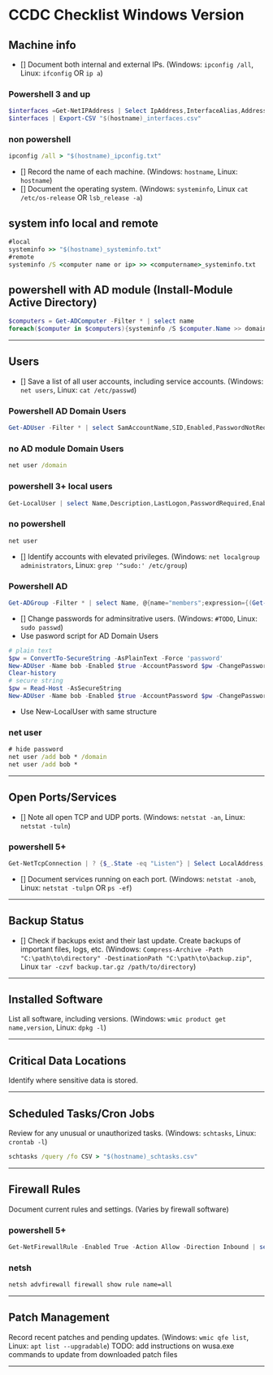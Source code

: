 # CCDC Checklist Windows Version

## Machine info

- [] Document both internal and external IPs. (Windows: `ipconfig /all`, Linux: `ifconfig` OR `ip a`)
### Powershell 3 and up
```powershell
$interfaces =Get-NetIPAddress | Select IpAddress,InterfaceAlias,AddressFamily
$interfaces | Export-CSV "$(hostname)_interfaces.csv"
```
### non powershell
```cmd
ipconfig /all > "$(hostname)_ipconfig.txt"
```
- [] Record the name of each machine. (Windows: `hostname`, Linux: `hostname`)
- [] Document the operating system. (Windows: `systeminfo`, Linux `cat /etc/os-release` OR `lsb_release -a`)
## system info local and remote
```cmd
#local
systeminfo >> "$(hostname)_systeminfo.txt"
#remote
systeminfo /S <computer name or ip> >> <computername>_systeminfo.txt
```
## powershell with AD module (Install-Module Active Directory)
```powershell
$computers = Get-ADComputer -Filter * | select name
foreach($computer in $computers){systeminfo /S $computer.Name >> domain_computers_systeminfo.txt}
```
---

## Users
- [] Save a list of all user accounts, including service accounts. (Windows: `net users`, Linux: `cat /etc/passwd`)
### Powershell AD Domain Users
```powershell
Get-ADUser -Filter * | select SamAccountName,SID,Enabled,PasswordNotRequired,DoesNotRequirePreAuth,AllowReversiblePasswordEncryption | Export-CSV domain_users.csv
```
### no AD module Domain Users
```cmd
net user /domain
```
### powershell 3+ local users
```powershell
Get-LocalUser | select Name,Description,LastLogon,PasswordRequired,Enabled | Export-Csv "$(hostname)_localusers.csv"
```
### no powershell
```cmd
net user
```


- [] Identify accounts with elevated privileges. (Windows: `net localgroup administrators`, Linux: `grep '^sudo:' /etc/group`)
### Powershell AD
```powershell
Get-ADGroup -Filter * | select Name, @{name="members";expression={(Get-ADGroupMember -Identity $_.Name).Name}} | Export-CSV domain_groups.csv
```
- [] Change passwords for adminsitrative users. (Windows: `#TODO`, Linux: `sudo passwd`)
- Use pasword script for AD Domain Users
```powershell
# plain text
$pw = ConvertTo-SecureString -AsPlainText -Force 'password'
New-ADUser -Name bob -Enabled $true -AccountPassword $pw -ChangePasswordAtLogon $false
Clear-history
# secure string
$pw = Read-Host -AsSecureString
New-ADUser -Name bob -Enabled $true -AccountPassword $pw -ChangePasswordAtLogon $false
```
- Use New-LocalUser with same structure
### net user
```cmd
# hide password
net user /add bob * /domain
net user /add bob *
```
---

## Open Ports/Services

- [] Note all open TCP and UDP ports. (Windows: `netstat -an`, Linux: `netstat -tuln`)
### powershell 5+
```powershell
Get-NetTcpConnection | ? {$_.State -eq "Listen"} | Select LocalAddress,LocalPort,@{name="processname";expression={(Get-Process -Id $_.OwningProcess).ProcessName}} | Sort-Object LocalPort | Export-CSV "$(hostname)_openports.csv"
```
- [] Document services running on each port. (Windows: `netstat -anob`, Linux: `netstat -tulpn` OR `ps -ef`)

---

## Backup Status

- [] Check if backups exist and their last update. Create backups of important files, logs, etc. (Windows: `Compress-Archive -Path "C:\path\to\directory" -DestinationPath "C:\path\to\backup.zip"`, Linux `tar -czvf backup.tar.gz /path/to/directory`)

---

## Installed Software

List all software, including versions. (Windows: `wmic product get name,version`, Linux: `dpkg -l`)

---

## Critical Data Locations

Identify where sensitive data is stored.

---

## Scheduled Tasks/Cron Jobs

Review for any unusual or unauthorized tasks. (Windows: `schtasks`, Linux: `crontab -l`)
```cmd
schtasks /query /fo CSV > "$(hostname)_schtasks.csv"
```
---

## Firewall Rules

Document current rules and settings. (Varies by firewall software)
### powershell 5+
```powershell
Get-NetFirewallRule -Enabled True -Action Allow -Direction Inbound | select DisplayName,Direction,@{name="local port"; expression={($_ | Get-NetFirewallPortfilter).LocalPort}}  | Sort-Object "local port" | Export-CSV "$(hostname)_firewallrules_inbound_enabled.csv"
```
### netsh
```cmd
netsh advfirewall firewall show rule name=all
```
---

## Patch Management

Record recent patches and pending updates. (Windows: `wmic qfe list`, Linux: `apt list --upgradable`)
TODO: add instructions on wusa.exe commands to update from downloaded patch files

---
